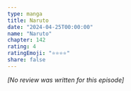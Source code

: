```yaml
---
type: manga
title: Naruto
date: "2024-04-25T00:00:00"
name: "Naruto"
chapter: 142
rating: 4
ratingEmoji: "⭐️⭐️⭐️⭐️"
share: false
---
```


_[No review was written for this episode]_
